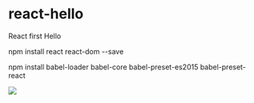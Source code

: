 # react-hello

React first Hello

npm install react react-dom --save

npm install babel-loader babel-core babel-preset-es2015 babel-preset-react

![](https://cloud.githubusercontent.com/assets/2735255/17895049/fa95de38-6975-11e6-85fb-4bd37073fd37.jpg)
